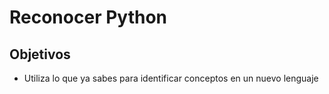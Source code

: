 # Reconocer Python

## Objetivos

* Utiliza lo que ya sabes para identificar conceptos en un nuevo lenguaje
